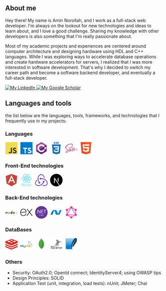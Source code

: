 ## About me
Hey there! My name is Amin Norollah, and I work as a full-stack web developer. I'm always on the lookout for new technologies and ideas to learn about, and I love a good challenge. Sharing my knowledge with other developers is also something that I'm really passionate about.

Most of my academic projects and experiences are centered around computer architecture and designing hardware using HDL and C++ languages. While I was exploring ways to accelerate database operations and create hardware accelerators for servers, I realized that I was more interested in software development. That's why I decided to switch my career path and become a software backend developer, and eventually a full-stack developer.

<div id="badges">
  <a href="https://www.linkedin.com/in/amin-norollah/">
    <img src="https://img.shields.io/badge/LinkedIn-blue?style=for-the-badge&logo=linkedin&logoColor=white" alt="My LinkedIn"/>
  </a>
  <a href="https://scholar.google.com/citations?user=EN94mywAAAAJ&hl=en">
    <img src="https://img.shields.io/badge/Google Scholar-red?style=for-the-badge&logo=google&logoColor=white" alt="My Google Scholar"/>
  </a>
</div>

## Languages and tools
the list below are the languages, tools, frameworks, and technologies that I frequently use in my projects:

### Languages
<div>
  <img src="https://github.com/devicons/devicon/blob/master/icons/javascript/javascript-original.svg" title="JavaScript" alt="JavaScript" width="40" height="40"/>&nbsp;
  <img src="https://github.com/devicons/devicon/blob/master/icons/typescript/typescript-original.svg" title="TypeScript" alt="TypeScript" width="40" height="40"/>&nbsp;
  <img src="https://github.com/devicons/devicon/blob/master/icons/csharp/csharp-original.svg" title="C#" alt="C#" width="40" height="40"/>&nbsp;
  <img src="https://github.com/devicons/devicon/blob/master/icons/css3/css3-plain-wordmark.svg"  title="CSS3" alt="CSS" width="40" height="40"/>&nbsp;
  <img src="https://github.com/devicons/devicon/blob/master/icons/sass/sass-original.svg"  title="Sass" alt="sass" width="40" height="40"/>&nbsp;
  <img src="https://github.com/devicons/devicon/blob/master/icons/html5/html5-original.svg" title="HTML5" alt="HTML" width="40" height="40"/>&nbsp;
</div>

### Front-End technologies
<div>
     <img src="https://github.com/devicons/devicon/blob/master/icons/angularjs/angularjs-plain.svg" title="Angular" alt="Angular" width="40" height="40"/>&nbsp;
    <img src="https://github.com/devicons/devicon/blob/master/icons/react/react-original-wordmark.svg" title="React" alt="React" width="40" height="40"/>&nbsp;
    <img src="https://github.com/devicons/devicon/blob/master/icons/redux/redux-original.svg" title="Redux" alt="Redux " width="40" height="40"/>&nbsp;
    <img src="https://github.com/devicons/devicon/blob/master/icons/nextjs/nextjs-original.svg" title="NextJS" alt="NextJS" width="40" height="40"/>&nbsp;
</div>

### Back-End technologies
<div>
    <img src="https://github.com/devicons/devicon/blob/master/icons/nodejs/nodejs-original-wordmark.svg" title="NodeJS" alt="NodeJS" width="40" height="40"/>&nbsp;
    <img src="https://github.com/devicons/devicon/blob/master/icons/express/express-original.svg" title="ExpressJS" alt="ExpressJS" width="40" height="40"/>&nbsp;
    <img src="https://github.com/devicons/devicon/blob/master/icons/dotnetcore/dotnetcore-original.svg" title=".Net 6" alt=".Net 6" width="40" height="40"/>&nbsp;
    <img src="https://github.com/devicons/devicon/blob/master/icons/dot-net/dot-net-original.svg" title=".Net framework" alt=".Net framework" width="40" height="40"/>&nbsp;
    <img src="https://github.com/devicons/devicon/blob/master/icons/graphql/graphql-plain.svg" title="GraphQL" alt="GraphQL" width="40" height="40"/>&nbsp;
</div>

### DataBases
<div>
    <img src="https://github.com/devicons/devicon/blob/master/icons/redis/redis-plain.svg" title="redis" alt="redis" width="40" height="40"/>&nbsp;
    <img src="https://github.com/devicons/devicon/blob/master/icons/mysql/mysql-original-wordmark.svg" title="MySQL" alt="MySQL" width="40" height="40"/>&nbsp;
    <img src="https://github.com/devicons/devicon/blob/master/icons/mongodb/mongodb-original.svg" title="MongoDB" alt="MongoDB" width="40" height="40"/>&nbsp;
    <img src="https://github.com/devicons/devicon/blob/master/icons/microsoftsqlserver/microsoftsqlserver-plain-wordmark.svg" title="Microsoft SQL server" alt="Microsoft SQL server" width="40" height="40"/>&nbsp;
    <img src="https://github.com/devicons/devicon/blob/master/icons/sqlite/sqlite-original.svg" title="SQLite" alt="SQLite" width="40" height="40"/>&nbsp;
</div>

### Others
- Security: OAuth2.0; OpenId connect; IdentityServer4; using OWASP tips
- Design Principles: SOLID
- Application Test (unit, integration, load tests): nUnit; JMeter; Chai
